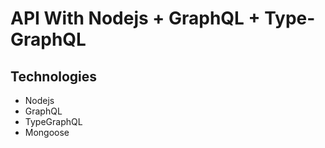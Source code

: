 # API With Nodejs + GraphQL + Type-GraphQL 


## Technologies

* Nodejs
* GraphQL
* TypeGraphQL
* Mongoose